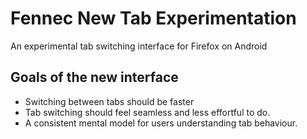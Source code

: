 Fennec New Tab Experimentation
==============================

An experimental tab switching interface for Firefox on Android

## Goals of the new interface
- Switching between tabs should be faster
- Tab switching should feel seamless and less effortful to do.
- A consistent mental model for users understanding tab behaviour.

